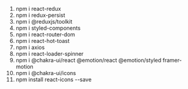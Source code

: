 1. npm i react-redux
2. npm i redux-persist
3. npm i @reduxjs/toolkit
4. npm i styled-components
5. npm i react-router-dom
6. npm i react-hot-toast
7. npm i axios
8. npm i react-loader-spinner
9. npm i @chakra-ui/react @emotion/react @emotion/styled framer-motion
10. npm i @chakra-ui/icons
11. npm install react-icons --save
